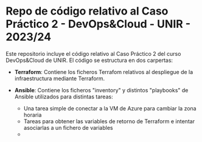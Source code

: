 # Repo de código relativo al Caso Práctico 2 - DevOps&Cloud - UNIR - 2023/24

Este repositorio incluye el código relativo al Caso Práctico 2 del curso DevOps&Cloud de UNIR. El código se estructura en dos carpertas:

- __Terraform__: Contiene los ficheros Terrafom relativos al despliegue de la infraestructura mediante Terraform.

- __Ansible__: Contiene los ficheros "inventory" y distintos "playbooks" de Ansible utilizados para distintas tareas:
  
  - Una tarea simple de conectar a la VM de Azure para cambiar la zona horaria
  - Tareas para obtener las variables de retorno de Terraform e intentar asociarlas a un fichero de variables
  - 
